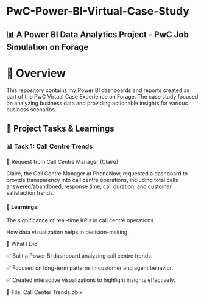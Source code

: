 # PwC-Power-BI-Virtual-Case-Study
## 📊 A Power BI Data Analytics Project - PwC Job Simulation on Forage




# 📌 Overview

This repository contains my Power BI dashboards and reports created as part of the PwC Virtual Case Experience on Forage. The case study focused on analyzing business data and providing actionable insights for various business scenarios.

## 📂 Project Tasks & Learnings

### 📊 Task 1: Call Centre Trends

📧 Request from Call Centre Manager (Claire):

Claire, the Call Centre Manager at PhoneNow, requested a dashboard to provide transparency into call centre operations, including total calls answered/abandoned, response time, call duration, and customer satisfaction trends.

#### 🔹 Learnings:

The significance of real-time KPIs in call centre operations.

How data visualization helps in decision-making.

🔹 What I Did:

✅ Built a Power BI dashboard analyzing call centre trends.

✅ Focused on long-term patterns in customer and agent behavior.

✅ Created interactive visualizations to highlight insights effectively.


📁 File: Call Center Trends.pbix
